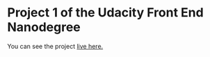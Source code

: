 # Project 1 of the Udacity Front End Nanodegree

You can see the project [live here.](https://stevenremenapp.github.io/udacityp1/)
